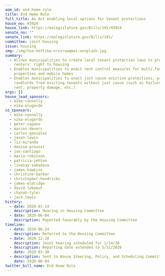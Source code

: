 ```yaml
---
aom_id: end-home-rule
title: End Home Rule
full_title: An Act enabling local options for tenant protections
house_no: H3924
house_link: https://malegislature.gov/Bills/191/H3924
senate_no: ""
senate_link: https://malegislature.gov/Bills/191/
committee: joint-housing
issue: housing
img: /img/toa-heftiba-nrszruwqmoi-unsplash.jpg
summary:
  - Allows municipalities to create local tenant protection laws to protect
    renters' right to housing
  - Enables municipalities to enact rent control measures for multi-family
    properties and mobile homes
  - Enables municipalities to enact just cause eviction protections, prohibiting
    landlords from evicting tenants without just cause (such as failure to pay
    rent, property damage, etc.)
orgs: []
house_lead_sponsors:
  - mike-connolly
  - nika-elugardo
co_sponsors:
  - mike-connolly
  - nika-elugardo
  - peter-capano
  - marcos-devers
  - carlos-gonzalez
  - jason-lewis
  - liz-miranda
  - denise-provost
  - jon-santiago
  - maria-robinson
  - patricia-jehlen
  - lindsay-sabadosa
  - james-hawkins
  - christine-barber
  - christopher-hendricks
  - james-eldridge
  - david-leboeuf
  - chynah-tyler
  - jack-lewis
history:
  - date: 2020-01-14
    description: Hearing in Housing Committee
  - date: 2020-06-04
    description: Reported favorably by the Housing Committee
timeline:
  - date: 2019-06-24
    description: Referred to the Housing Committee
  - date: 2020-12-10
    description: Joint hearing scheduled for 1/14/20
  - description: Reporting date extended to 5/31/2020
    date: 2020-03-30
  - description: Sent to House Steering, Policy, and Scheduling Committee
    date: 2020-06-04
twitter_bill_name: End Home Rule
---
```


